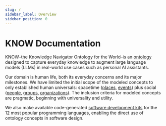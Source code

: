 ```yaml
---
slug: /
sidebar_label: Overview
sidebar_position: 0
---
```


# KNOW Documentation

KNOW–the Knowledge Navigator Ontology for the World–is an [ontology] designed
to capture everyday knowledge to augment large language models (LLMs) in
real-world use cases such as personal AI assistants.

Our domain is human life, both its everyday concerns and its major milestones.
We have limited the initial scope of the modeled concepts to only established
human universals: spacetime ([places], [events]) plus social ([people],
[groups], [organizations]). The inclusion criteria for modeled concepts are
pragmatic, beginning with universality and utility.

We also make available code-generated [software development kits] for the 12
most popular programming languages, enabling the direct use of ontology
concepts in software design.

[events]: /Event
[groups]: /Group
[ontology]: /glossary/ontology
[organizations]: /Organization
[people]: /Person
[places]: /Place
[software development kits]: /sdk/
